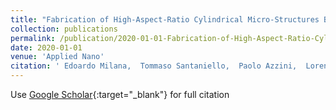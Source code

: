 ```yaml
---
title: "Fabrication of High-Aspect-Ratio Cylindrical Micro-Structures Based on Electroactive Ionogel/Gold Nanocomposite"
collection: publications
permalink: /publication/2020-01-01-Fabrication-of-High-Aspect-Ratio-Cylindrical-Micro-Structures-Based-on-Electroactive-IonogelGold-Nanocomposite
date: 2020-01-01
venue: 'Applied Nano'
citation: ' Edoardo Milana,  Tommaso Santaniello,  Paolo Azzini,  Lorenzo Migliorini,  Paolo Milani, &quot;Fabrication of High-Aspect-Ratio Cylindrical Micro-Structures Based on Electroactive Ionogel/Gold Nanocomposite.&quot; Applied Nano, 2020.'
---
```

Use [Google Scholar](https://scholar.google.com/scholar?q=Fabrication+of+High+Aspect+Ratio+Cylindrical+Micro+Structures+Based+on+Electroactive+Ionogel/Gold+Nanocomposite){:target="_blank"} for full citation